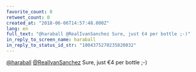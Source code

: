 ```yaml
---
favorite_count: 0
retweet_count: 0
created_at: "2018-06-06T14:57:48.000Z"
lang: en
full_text: "@haraball @RealIvanSanchez Sure, just €4 per bottle ;-)"
in_reply_to_screen_name: haraball
in_reply_to_status_id_str: "1004375270235820032"
---
```


[@haraball](https://twitter.com/haraball)
[@RealIvanSanchez](https://twitter.com/RealIvanSanchez) Sure, just €4 per bottle
;-)
